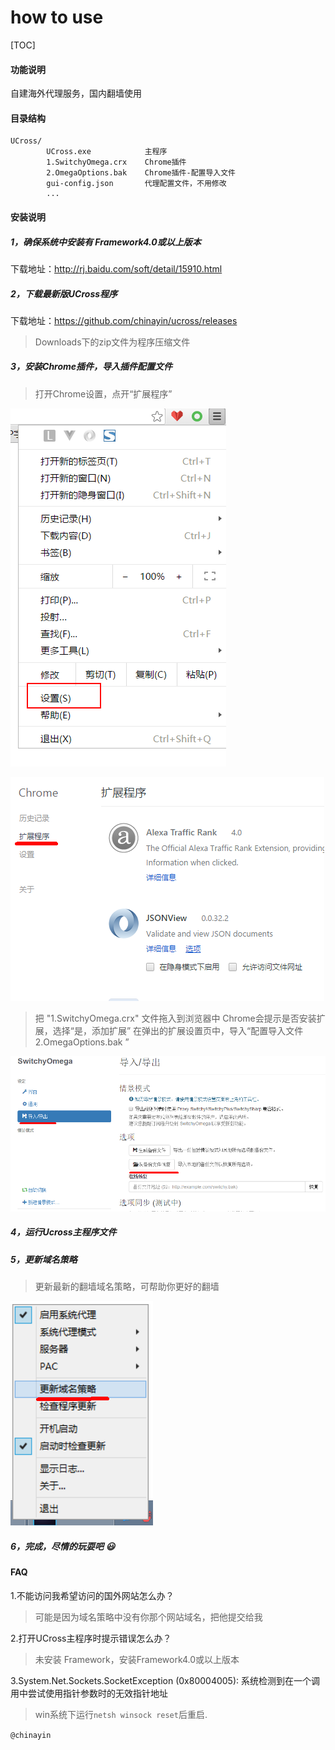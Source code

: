 # how to use
[TOC]

#### 功能说明
自建海外代理服务，国内翻墙使用

#### 目录结构
    UCross/
            UCross.exe            主程序
            1.SwitchyOmega.crx    Chrome插件
            2.OmegaOptions.bak    Chrome插件-配置导入文件
            gui-config.json       代理配置文件，不用修改
            ...

#### 安装说明
##### 1，确保系统中安装有 Framework4.0或以上版本
下载地址：<http://rj.baidu.com/soft/detail/15910.html>

##### 2，下载最新版UCross程序
下载地址：<https://github.com/chinayin/ucross/releases>

> Downloads下的zip文件为程序压缩文件

##### 3，安装Chrome插件，导入插件配置文件
> 打开Chrome设置，点开“扩展程序”

![](https://raw.githubusercontent.com/chinayin/ucross/master/course/course_1.png)

![](https://raw.githubusercontent.com/chinayin/ucross/master/course/course_2.png)

> 把 "1.SwitchyOmega.crx" 文件拖入到浏览器中
> Chrome会提示是否安装扩展，选择“是，添加扩展”
> 在弹出的扩展设置页中，导入“配置导入文件 2.OmegaOptions.bak ”

![](https://raw.githubusercontent.com/chinayin/ucross/master/course/course_3.png)

##### 4，运行Ucross主程序文件
##### 5，更新域名策略
> 更新最新的翻墙域名策略，可帮助你更好的翻墙

![](https://raw.githubusercontent.com/chinayin/ucross/master/course/course_4.png)

##### 6，完成，尽情的玩耍吧 :smiley:

#### FAQ
1.不能访问我希望访问的国外网站怎么办？
>可能是因为域名策略中没有你那个网站域名，把他提交给我

2.打开UCross主程序时提示错误怎么办？
> 未安装 Framework，安装Framework4.0或以上版本

3.System.Net.Sockets.SocketException (0x80004005): 系统检测到在一个调用中尝试使用指针参数时的无效指针地址
> win系统下运行`netsh winsock reset`后重启.

`@chinayin`
